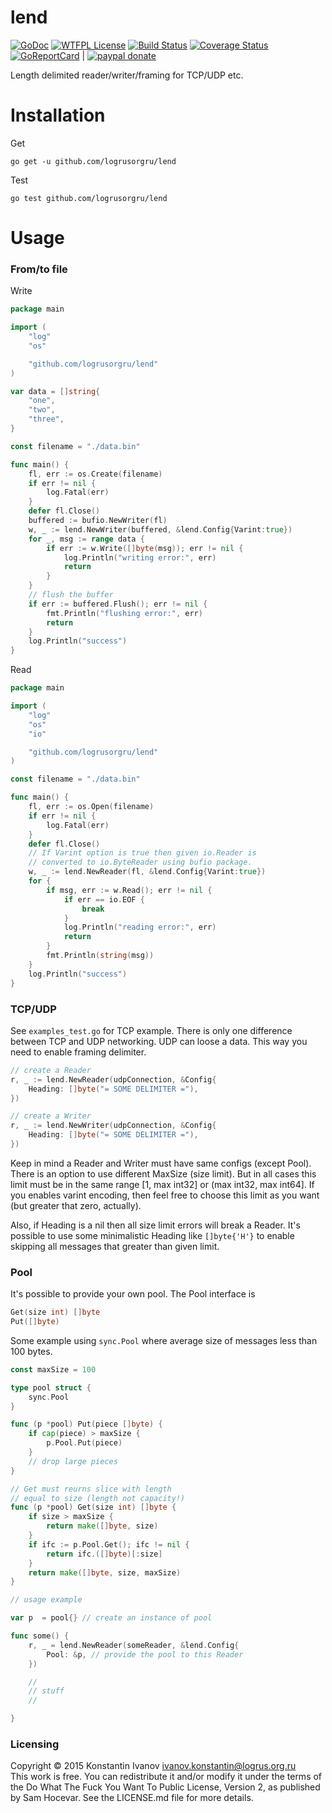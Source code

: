 lend
====

[![GoDoc](https://godoc.org/github.com/logrusorgru/lend?status.svg)](https://godoc.org/github.com/logrusorgru/lend)
[![WTFPL License](https://img.shields.io/badge/license-wtfpl-blue.svg)](http://www.wtfpl.net/about/)
[![Build Status](https://travis-ci.org/logrusorgru/lend.svg)](https://travis-ci.org/logrusorgru/lend)
[![Coverage Status](https://coveralls.io/repos/logrusorgru/lend/badge.svg?branch=master)](https://coveralls.io/r/logrusorgru/lend?branch=master)
[![GoReportCard](http://goreportcard.com/badge/logrusorgru/lend)](http://goreportcard.com/report/logrusorgru/lend) | 
[![paypal donate](https://img.shields.io/badge/paypal%20%24-donate-orange.svg)](https://www.paypal.com/cgi-bin/webscr?cmd=_s-xclick&hosted_button_id=AVFWLEREA97PU)

Length delimited reader/writer/framing for TCP/UDP etc.

# Installation

Get
```
go get -u github.com/logrusorgru/lend
```
Test
```
go test github.com/logrusorgru/lend
```

# Usage

### From/to file

Write

```go
package main

import (
	"log"
	"os"

	"github.com/logrusorgru/lend"
)

var data = []string{
	"one",
	"two",
	"three",
}

const filename = "./data.bin"

func main() {
	fl, err := os.Create(filename)
	if err != nil {
		log.Fatal(err)
	}
	defer fl.Close()
	buffered := bufio.NewWriter(fl)
	w, _ := lend.NewWriter(buffered, &lend.Config{Varint:true})
	for _, msg := range data {
		if err := w.Write([]byte(msg)); err != nil {
			log.Println("writing error:", err)
			return
		}
	}
	// flush the buffer
	if err := buffered.Flush(); err != nil {
		fmt.Println("flushing error:", err)
		return
	}
	log.Println("success")
}

```

Read

```go
package main

import (
	"log"
	"os"
	"io"

	"github.com/logrusorgru/lend"
)

const filename = "./data.bin"

func main() {
	fl, err := os.Open(filename)
	if err != nil {
		log.Fatal(err)
	}
	defer fl.Close()
	// If Varint option is true then given io.Reader is
	// converted to io.ByteReader using bufio package.
	w, _ := lend.NewReader(fl, &lend.Config{Varint:true})
	for {
		if msg, err := w.Read(); err != nil {
			if err == io.EOF {
				break
			}
			log.Println("reading error:", err)
			return
		}
		fmt.Println(string(msg))
	}
	log.Println("success")
}

```

### TCP/UDP

See `examples_test.go` for TCP example. There is only one difference
between TCP and UDP networking. UDP can loose a data. This way you need
to enable framing delimiter.

```go
// create a Reader
r, _ := lend.NewReader(udpConnection, &Config{
	Heading: []byte("= SOME DELIMITER ="),
})
```

```go
// create a Writer
r, _ := lend.NewWriter(udpConnection, &Config{
	Heading: []byte("= SOME DELIMITER ="),
})
```

Keep in mind a Reader and Writer must have same configs (except Pool).
There is an option to use different MaxSize (size limit). But in all
cases this limit must be in the same range [1, max int32] or
(max int32, max int64]. If you enables varint encoding, then feel free
to choose this limit as you want (but greater that zero, actually).

Also, if Heading is a nil then all size limit errors will break a
Reader. It's possible to use some minimalistic Heading like
`[]byte{'H'}` to enable skipping all messages that  greater than
given limit.

### Pool

It's possible to provide your own pool. The Pool interface is

```go
Get(size int) []byte
Put([]byte)
```

Some example using `sync.Pool` where average size of messages
less than 100 bytes.

```go
const maxSize = 100

type pool struct {
	sync.Pool
}

func (p *pool) Put(piece []byte) {
	if cap(piece) > maxSize {
		p.Pool.Put(piece)
	}
	// drop large pieces
}

// Get must reurns slice with length
// equal to size (length not capacity!)
func (p *pool) Get(size int) []byte {
	if size > maxSize {
		return make([]byte, size)
	}
	if ifc := p.Pool.Get(); ifc != nil {
		return ifc.([]byte)[:size]
	}
	return make([]byte, size, maxSize)
}

// usage example

var p  = pool{} // create an instance of pool

func some() {
	r, _ = lend.NewReader(someReader, &lend.Config{
		Pool: &p, // provide the pool to this Reader
	})

	//
	// stuff
	//

}

```


### Licensing

Copyright &copy; 2015 Konstantin Ivanov <ivanov.konstantin@logrus.org.ru>  
This work is free. You can redistribute it and/or modify it under the
terms of the Do What The Fuck You Want To Public License, Version 2,
as published by Sam Hocevar. See the LICENSE.md file for more details.


